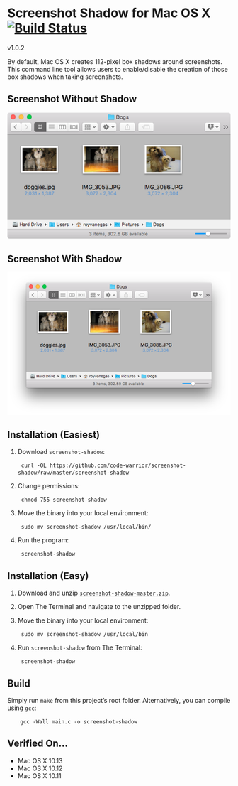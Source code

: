 # Screenshot Shadow for Mac OS X [![Build Status](https://travis-ci.org/code-warrior/screenshot-shadow.svg?branch=master)](https://travis-ci.org/code-warrior/screenshot-shadow)

v1.0.2

By default, Mac OS X creates 112-pixel box shadows around screenshots. This command line tool allows users to enable/disable the creation of those box shadows when taking screenshots.

## Screenshot Without Shadow

![Screenshot without shadow](img/screenshot-without-shadow.png "Screenshot without shadow")

## Screenshot With Shadow

![Screenshot with shadow](img/screenshot-with-shadow.png "Screenshot with shadow")

## Installation (Easiest)

1. Download `screenshot-shadow`:

        curl -OL https://github.com/code-warrior/screenshot-shadow/raw/master/screenshot-shadow

2. Change permissions:

        chmod 755 screenshot-shadow

3. Move the binary into your local environment:

        sudo mv screenshot-shadow /usr/local/bin/

4. Run the program:

        screenshot-shadow

## Installation (Easy)

1. Download and unzip [`screenshot-shadow-master.zip`](https://github.com/code-warrior/screenshot-shadow/archive/master.zip).

2. Open The Terminal and navigate to the unzipped folder.

3. Move the binary into your local environment:

        sudo mv screenshot-shadow /usr/local/bin

4. Run `screenshot-shadow` from The Terminal:

        screenshot-shadow

## Build

Simply run `make` from this project’s root folder. Alternatively, you can compile using `gcc`:

        gcc -Wall main.c -o screenshot-shadow

## Verified On...

* Mac OS X 10.13
* Mac OS X 10.12
* Mac OS X 10.11
